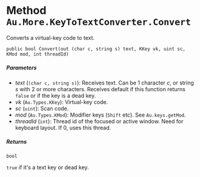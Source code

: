 # Method `Au.More.KeyToTextConverter.Convert`

Converts a virtual-key code to text.

```
public bool Convert(out (char c, string s) text, KKey vk, uint sc, KMod mod, int threadId)
```

##### Parameters

- *text*  (`(char c, string s)`):
    Receives text. Can be 1 character *c*, or string *s* with 2 or more characters. Receives default if this function returns `false` or if the key is a dead key.
- *vk*  (`Au.Types.KKey`):
    Virtual-key code.
- *sc*  (`uint`):
    Scan code.
- *mod*  (`Au.Types.KMod`):
    Modifier keys (`Shift` etc). See `Au.keys.getMod`.
- *threadId*  (`int`):
    Thread id of the focused or active window. Need for keyboard layout. If 0, uses this thread.

##### Returns

`bool`

`true` if it's a text key or dead key.